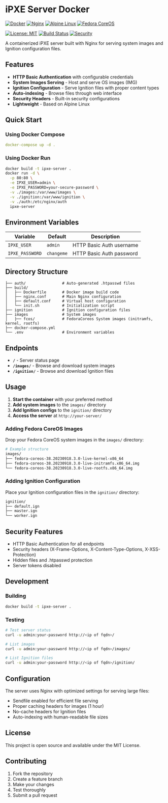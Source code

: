 # iPXE Server Docker

[![Docker](https://img.shields.io/badge/Docker-2496ED?style=for-the-badge&logo=docker&logoColor=white)](https://www.docker.com/)
[![Nginx](https://img.shields.io/badge/Nginx-009639?style=for-the-badge&logo=nginx&logoColor=white)](https://nginx.org/)
[![Alpine Linux](https://img.shields.io/badge/Alpine_Linux-0D597F?style=for-the-badge&logo=alpine-linux&logoColor=white)](https://alpinelinux.org/)
[![Fedora CoreOS](https://img.shields.io/badge/Fedora_CoreOS-294172?style=for-the-badge&logo=fedora&logoColor=white)](https://fedoraproject.org/coreos/)

[![License: MIT](https://img.shields.io/badge/License-MIT-yellow.svg)](https://opensource.org/licenses/MIT)
[![Build Status](https://img.shields.io/badge/Build-Passing-brightgreen.svg)](https://github.com)
[![Security](https://img.shields.io/badge/Security-HTTP%20Basic%20Auth-green.svg)](https://github.com)

A containerized iPXE server built with Nginx for serving system images and Ignition configuration files.

## Features

- **HTTP Basic Authentication** with configurable credentials
- **System Images Serving** - Host and serve OS images (IMG)
- **Ignition Configuration** - Serve Ignition files with proper content types
- **Auto-indexing** - Browse files through web interface
- **Security Headers** - Built-in security configurations
- **Lightweight** - Based on Alpine Linux

## Quick Start

### Using Docker Compose

```yaml
docker-compose up -d .
```

### Using Docker Run

```bash
docker build -t ipxe-server .
docker run -d \
  -p 80:80 \
  -e IPXE_USER=admin \
  -e IPXE_PASSWORD=your-secure-password \
  -v ./images:/var/www/images \
  -v ./ignition:/var/www/ignition \
  -v ./auth:/etc/nginx/auth
  ipxe-server
```

## Environment Variables

| Variable | Default | Description |
|----------|---------|-------------|
| `IPXE_USER` | `admin` | HTTP Basic Auth username |
| `IPXE_PASSWORD` | `changeme` | HTTP Basic Auth password |

## Directory Structure

```
├── auth/                # Auto-generated .htpasswd files
├── build/
│   ├── Dockerfile       # Docker image build code
│   ├── nginx.conf       # Main Nginx configuration
│   ├── default.conf     # Virtual host configuration
│   └── init.sh          # Initialization script
├── ignition             # Ignition configuration files
├── images               # System images
│   ├── fcos/            # FedoraCoreos System images (initramfs, kernel, rootfs)
├── docker-compose.yml
└── .env                 # Environment variables
```

## Endpoints

- **`/`** - Server status page
- **`/images/`** - Browse and download system images
- **`/ignition/`** - Browse and download Ignition files

## Usage

1. **Start the container** with your preferred method
2. **Add system images** to the `images/` directory
3. **Add Ignition configs** to the `ignition/` directory
4. **Access the server** at `http://your-server/`

### Adding Fedora CoreOS Images

Drop your Fedora CoreOS system images in the `images/` directory:

```bash
# Example structure
images/
├── fedora-coreos-38.20230918.3.0-live-kernel-x86_64
├── fedora-coreos-38.20230918.3.0-live-initramfs.x86_64.img
└── fedora-coreos-38.20230918.3.0-live-rootfs.x86_64.img
```

### Adding Ignition Configuration

Place your Ignition configuration files in the `ignition/` directory:

```bash
ignition/
├── default.ign
├── master.ign
└── worker.ign
```

## Security Features

- HTTP Basic Authentication for all endpoints
- Security headers (X-Frame-Options, X-Content-Type-Options, X-XSS-Protection)
- Hidden files and .htpasswd protection
- Server tokens disabled

## Development

### Building

```bash
docker build -t ipxe-server .
```

### Testing

```bash
# Test server status
curl -u admin:your-password http://<ip of fqdn>/

# List images
curl -u admin:your-password http://<ip of fqdn>/images/

# List Ignition files
curl -u admin:your-password http://<ip of fqdn>/ignition/
```

## Configuration

The server uses Nginx with optimized settings for serving large files:

- Sendfile enabled for efficient file serving
- Proper caching headers for images (1 hour)
- No-cache headers for Ignition files
- Auto-indexing with human-readable file sizes

## License

This project is open source and available under the MIT License.

## Contributing

1. Fork the repository
2. Create a feature branch
3. Make your changes
4. Test thoroughly
5. Submit a pull request